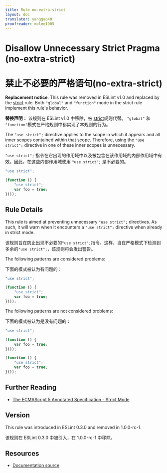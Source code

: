 ```yaml
---
title: Rule no-extra-strict
layout: doc
translator: yanggao40
proofreader: molee1905
---
```

<!-- Note: No pull requests accepted for this file. See README.md in the root directory for details. -->

# Disallow Unnecessary Strict Pragma (no-extra-strict)

# 禁止不必要的严格语句(no-extra-strict)

**Replacement notice**: This rule was removed in ESLint v1.0 and replaced by the [strict](strict) rule. Both `"global"` and `"function"` mode in the strict rule implement this rule's behavior.


**替换声明：** 该规则在 ESLint v1.0 中移除，被 [strict](strict)规则代替。 `"global"` 和 `"function"`模式在严格规则中都实现了本规则的行为。 

The `"use strict";` directive applies to the scope in which it appears and all inner scopes contained within that scope. Therefore, using the `"use strict";` directive in one of these inner scopes is unnecessary.

`"use strict";` 指令在它出现的作用域中以及被包含在该作用域的内部作用域中有效。因此，在这些内部作用域使用 `"use strict";` 是不必要的。

```js
"use strict";

(function () {
    "use strict";
    var foo = true;
}());
```

## Rule Details

This rule is aimed at preventing unnecessary `"use strict";` directives. As such, it will warn when it encounters a `"use strict";` directive when already in strict mode.

该规则旨在防止出现不必要的`"use strict";`指令。这样，当在严格模式下检测到多余的`"use strict";`，该规则将会发出警告。

The following patterns are considered problems:

下面的模式被认为有问题的：

```js
"use strict";

(function () {
    "use strict";
    var foo = true;
}());
```

The following patterns are not considered problems:

下面的模式被认为是没有问题的：

```js
"use strict";

(function () {
    var foo = true;
}());
```



```js
(function () {
    "use strict";
    var foo = true;
}());
```

## Further Reading

* [The ECMAScript 5 Annotated Specification - Strict Mode](http://es5.github.io/#C)

## Version

This rule was introduced in ESLint 0.3.0 and removed in 1.0.0-rc-1.

该规则在 ESLint 0.3.0 中被引入，在 1.0.0-rc-1 中移除。

## Resources

* [Documentation source](https://github.com/eslint/eslint/tree/master/docs/rules/no-extra-strict.md)
